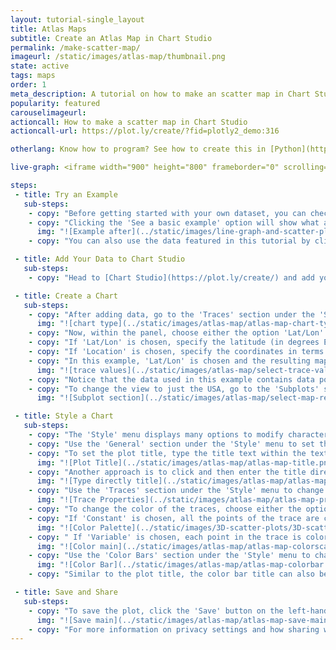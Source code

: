 ```yaml
---
layout: tutorial-single_layout
title: Atlas Maps
subtitle: Create an Atlas Map in Chart Studio
permalink: /make-scatter-map/
imageurl: /static/images/atlas-map/thumbnail.png
state: active
tags: maps
order: 1
meta_description: A tutorial on how to make an scatter map in Chart Studio.
popularity: featured
carouselimageurl:
actioncall: How to make a scatter map in Chart Studio
actioncall-url: https://plot.ly/create/?fid=plotly2_demo:316

otherlang: Know how to program? See how to create this in [Python](https://plot.ly/python/scatter-plots-on-maps/) or [R](https://plot.ly/r/scatter-plots-on-maps/).

live-graph: <iframe width="900" height="800" frameborder="0" scrolling="no" src="https://plot.ly/~plotly2_demo/316/"></iframe>

steps:
 - title: Try an Example
   sub-steps:
    - copy: "Before getting started with your own dataset, you can check out an example. First, select the 'Type' menu. Hovering the mouse over the chart type icon will display three options: 1) Charts like this by Plotly users, 2) View tutorials on this chart type, and, 3) See a basic example."
    - copy: "Clicking the 'See a basic example' option will show what a sample chart looks like after adding data and editing with the style. You'll also see what labels and style attributes were selected for this specific chart, as well as the end result."
      img: "![Example after](../static/images/line-graph-and-scatter-plot-with-excel/scatter-try-example.gif)"
    - copy: "You can also use the data featured in this tutorial by clicking on 'Open This Data in Chart Studio' on the left-hand side. It'll open in Chart Studio."

 - title: Add Your Data to Chart Studio
   sub-steps:
    - copy: "Head to [Chart Studio](https://plot.ly/create/) and add your data. You have the option of typing directly in the grid, uploading your file, or entering a URL of an online dataset. Chart Studio accepts .xls, .xlsx, or .csv files. For more information on how to enter your data, see [this](https://help.plot.ly/add-data-to-the-plotly-grid/) tutorial."

 - title: Create a Chart
   sub-steps:
    - copy: "After adding data, go to the 'Traces' section under the 'Structure' menu on the left-hand side. Choose the 'Type' of trace, then choose 'Atlas Map' under 'Maps' chart type."
      img: "![chart type](../static/images/atlas-map/atlas-map-chart-type.png)"
    - copy: "Now, within the panel, choose either the option 'Lat/Lon' or 'Location', based on the data format."
    - copy: "If 'Lat/Lon' is chosen, specify the latitude (in degrees East) and longitude (in degrees North) cooordinates from the dropdown menus."
    - copy: "If 'Location' is chosen, specify the coordinates in terms of location IDs (i.e., abbrevations) or names using the dropdown menu available next to the 'Locations' attribute. The coordinates, in this case, correspond to the centroid of each given location. The attribute 'Location Format' determines the set of locations used to match entries in 'Location' to regions of the map."
    - copy: "In this example, 'Lat/Lon' is chosen and the resulting mapbox plot can be seen below."
      img: "![trace values](../static/images/atlas-map/select-trace-values.png)"
    - copy: "Notice that the data used in this example contains data points only for the USA, hence the points are populated around the USA region."
    - copy: "To change the view to just the USA, go to the 'Subplots' section under the 'Structure' menu and select 'USA' from the dropdown next to the attribute 'Region' under the property 'Map Projection'. This simply changes the region to the USA as opposed to a global map. Below, the 'Projection' dropdown will automatically default to 'Albers USA' then."
      img: "![Subplot section](../static/images/atlas-map/select-map-region.png)"

 - title: Style a Chart
   sub-steps:
    - copy: "The 'Style' menu displays many options to modify characteristics of the overall chart layout or the individual traces. To see more options about styling the chart visit the [style and layout](https://help.plot.ly/tutorials/#layout) section of the Chart Studio documentation."
    - copy: "Use the 'General' section under the 'Style' menu to set the plot title, and other layout properties."
    - copy: "To set the plot title, type the title text within the textbox provided under the 'Title' property."
      img: "![Plot Title](../static/images/atlas-map/atlas-map-title.png)"
    - copy: "Another approach is to click and then enter the title directly on the plot interface."
      img: "![Type directly title](../static/images/atlas-map/atlas-map-title-direct.png)"
    - copy: "Use the 'Traces' section under the 'Style' menu to change the properties of the trace such as the marker (points) symbol, color or size and hoverinfo."
      img: "![Trace Properties](../static/images/atlas-map/atlas-map-properties.png)"
    - copy: "To change the color of the traces, choose either the option 'Constant' or 'Variable'."
    - copy: "If 'Constant' is chosen, all the points of the trace are colored in the same color. Then choose the color by clicking on the color palette."
      img: "![Color Palette](../static/images/3D-scatter-plots/3D-scatter-color-palette.png)"
    - copy: " If 'Variable' is chosen, each point in the trace is colored according to the data specified. Then choose the desired colorscale from the respective dropdown menu. In this plot, the option 'Variable' is chosen, as seen below."
      img: "![Color main](../static/images/atlas-map/atlas-map-colorscale.png)"
    - copy: "Use the 'Color Bars' section under the 'Style' menu to change the properties of the color bar such as title, size and position, etc."
      img: "![Color Bar](../static/images/atlas-map/atlas-map-colorbar.png)"
    - copy: "Similar to the plot title, the color bar title can also be entered directly on the plot interface."

 - title: Save and Share
   sub-steps:
    - copy: "To save the plot, click the 'Save' button on the left-hand side. A save modal will appear, as seen below, where you can specify the filenames and privacy settings for your plot and data grid."
      img: "![Save main](../static/images/atlas-map/atlas-map-save-main.png)"
    - copy: "For more information on privacy settings and how sharing works, visit Chart Studio's [sharing tutorial](http://help.plot.ly/save-share-and-export-in-plotly/)."
---
```

